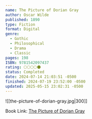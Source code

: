 ```yaml
---
name: The Picture of Dorian Gray
author: Oscar Wilde
published: 1890
type: Fiction
format: Digital
genre:
  - Gothic
  - Philosophical
  - Drama
  - Classic
pages: 198
ISBN: 9781542097437
rating: 🌕🌕🌕🌕🌑
status: Completed
date: 2024-07-14 21:03:51 -0500
finished: 2024-07-19 23:52:00 -0500
updated: 2025-05-15 23:02:31 -0500
---
```


![[the-picture-of-dorian-gray.jpg|300]]

Book Link: [The Picture of Dorian Gray](https://www.goodreads.com/book/show/5297.The_Picture_of_Dorian_Gray)
